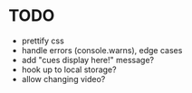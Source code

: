 # TODO

- prettify css
- handle errors (console.warns), edge cases
- add "cues display here!" message?
- hook up to local storage?
- allow changing video?

